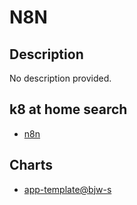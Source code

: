 # N8N

## Description

No description provided.

## k8 at home search

- [n8n](https://nanne.dev/k8s-at-home-search/#/n8n)

## Charts

- [app-template@bjw-s](https://bjw-s.github.io/helm-charts/)
